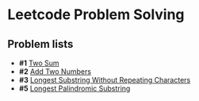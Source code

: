 # Leetcode Problem Solving

## Problem lists

- **#1** [Two Sum](./TwoSum)
- **#2** [Add Two Numbers](./AddTwoNumbers)
- **#3** [Longest Substring Without Repeating Characters](./LongestSubstringWithoutRepeatingCharacters)
- **#5** [Longest Palindromic Substring](./LongestPalindromicSubstring)
